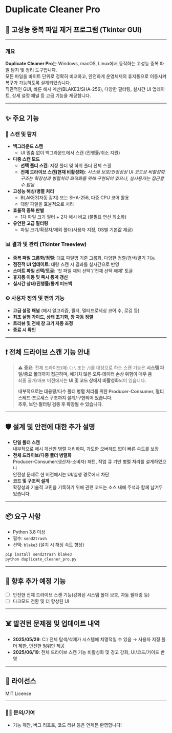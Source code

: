 # Duplicate Cleaner Pro

## 🚀 고성능 중복 파일 제거 프로그램 (Tkinter GUI)

---

### **개요**

**Duplicate Cleaner Pro**는 Windows, macOS, Linux에서 동작하는 고성능 중복 파일 탐지 및 정리 도구입니다.  
모든 파일을 바이트 단위로 정확히 비교하고, 안전하게 운영체제의 휴지통으로 이동시켜 복구가 가능하도록 설계되었습니다.  
직관적인 GUI, 빠른 해시 계산(BLAKE3/SHA-256), 다양한 필터링, 실시간 UI 업데이트, 상세 설정 패널 등 고급 기능을 제공합니다.

---

## ✨ **주요 기능**

### 🚀 스캔 및 탐지

- **백그라운드 스캔**
  - UI 멈춤 없이 백그라운드에서 스캔 (진행률/취소 지원)
- **다중 스캔 모드**
  - **선택 폴더 스캔**: 지정 폴더 및 하위 폴더 전체 스캔  
  - **전체 드라이브 스캔(현재 비활성화)**: *시스템 보호/안정성상 UI·코드상 비활성화. 구조는 확장성과 병렬처리 최적화를 위해 구현되어 있으나, 실사용자는 접근할 수 없음*
- **고성능 해싱/병렬 처리**
  - BLAKE3(자동 감지) 또는 SHA-256, 다중 CPU 코어 활용  
  - 대량 파일을 효율적으로 처리
- **효율적 중복 판별**
  - 1차 파일 크기 필터 + 2차 해시 비교 (불필요 연산 최소화)
- **유연한 고급 필터링**
  - 파일 크기/확장자/제외 폴더(사용자 지정, OS별 기본값 제공)

### 📊 결과 및 관리 (Tkinter Treeview)

- **중복 파일 그룹화/정렬**: 대표 파일명 기준 그룹화, 다양한 정렬/검색/열기 기능
- **점진적 UI 업데이트**: 대량 스캔 시 결과를 실시간으로 반영
- **스마트 파일 선택/토글**: '첫 파일 제외 선택'/'전체 선택 해제' 토글
- **휴지통 이동 및 즉시 통계 갱신**
- **실시간 상태/진행률/통계 피드백**

### ⚙️ 사용자 정의 및 편의 기능

- **고급 설정 패널** (해시 알고리즘, 필터, 멀티프로세싱 코어 수, 로깅 등)
- **최초 실행 가이드, 상태 초기화, 창 자동 정렬**
- **트리뷰 및 전체 창 크기 자동 조정**
- **종료 시 확인**

---

## ❗️ **전체 드라이브 스캔 기능 안내**

> ⚠️ **중요:**
> 전체 드라이브(예: `C:\` 또는 `/`)를 대상으로 하는 스캔 기능은
> **시스템 파일/중요 폴더까지 접근하며, 예기치 않은 오류·데이터 손상 위험이 매우 큼**  
> 최종 공개/배포 버전에서는 **UI 및 코드 상에서 비활성화**되어 있습니다.
>
> **내부적으로는 대용량/다수 폴더 병렬 처리를 위한 Producer-Consumer, 멀티스레드·프로세스 구조까지 설계/구현되어 있습니다.  
> 추후, 보안·필터링 검증 후 확장될 수 있습니다.**

---

## 🛡️ **설계 및 안전에 대한 추가 설명**

- **단일 폴더 스캔**  
  내부적으로 해시 계산만 병렬 처리하여, 과도한 오버헤드 없이 빠른 속도를 보장
- **전체 드라이브/다중 폴더 병렬화**  
  Producer-Consumer(생산자-소비자) 패턴, 작업 큐 기반 병렬 처리를 설계하였으나  
  안전성 문제로 현 버전에서는 UI/실행 경로에서 차단
- **코드 및 구조적 설계**  
  확장성과 기술적 고민을 기록하기 위해 관련 코드는 소스 내에 주석과 함께 남겨두었습니다.

---

## 📦 **요구 사항**

- Python 3.8 이상
- 필수: `send2trash`
- 선택: `blake3` (설치 시 해싱 속도 향상)

```bash
pip install send2trash blake3
python duplicate_cleaner_pro.py
````

---

## 🚧 **향후 추가 예정 기능**

* [ ] 안전한 전체 드라이브 스캔 기능(강화된 시스템 폴더 보호, 자동 필터링 등)
* [ ] 다크모드 전환 및 더 향상된 UI

---

## ☠️ **발견된 문제점 및 업데이트 내역**

* **2025/05/29**: C:\ 전체 탐색/삭제가 시스템에 치명적일 수 있음 → 사용자 지정 폴더 제한, 안전한 범위만 제공
* **2025/06/19**: 전체 드라이브 스캔 기능 비활성화 및 경고 강화, UI/코드/가이드 반영

---

## 📄 **라이선스**

MIT License

---

### 🙋‍♂️ **문의/기여**

* 기능 제안, 버그 리포트, 코드 리뷰 등은 언제든 환영합니다!
